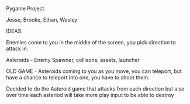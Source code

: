 Pygame Project

Jesse, Brooke, Ethan, Wesley


IDEAS:

Enemies come to you in the middle of the screen, you pick direction to attack in.

Asteroids - Enemy Spawner, collisons, assets, launcher
 
OLD GAME - Asteroids coming to you as you move, you can teleport, but have a chance to teleport into one, you have to shoot them.

Decided to do the Asteroid game that attacks from each direction but also over time each asteriod will take more play input to be able to destroy
